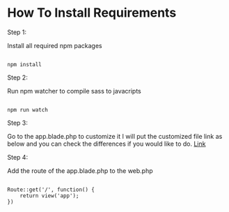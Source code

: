 # How To Install Requirements

Step 1: 

Install all required npm packages

~~~~

npm install 

~~~~

Step 2:

Run npm watcher to compile sass to javacripts

~~~~

npm run watch

~~~~

Step 3:

Go to the app.blade.php to customize it
I will put the customized file link as below and you can check the differences if you would like to do.
[Link](../resources/views/app.blade.php)

Step 4:

Add the route of the app.blade.php to the web.php

~~~~

Route::get('/', function() {
    return view('app');
})

~~~~